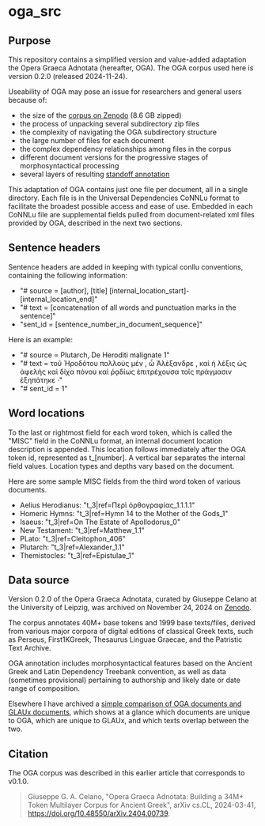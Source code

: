 # oga_src

## Purpose

This repository contains a simplified version and value-added adaptation the Opera Graeca Adnotata (hereafter, OGA). The OGA corpus used here is version 0.2.0 (released 2024-11-24).

Useability of OGA may pose an issue for  researchers and general users because of:
 - the size of the [corpus on Zenodo](https://doi.org/10.5281/zenodo.14206061) (8.6 GB zipped)
 - the process of unpacking several subdirectory zip files
 - the complexity of navigating the OGA subdirectory structure
 - the large number of files for each document
 - the complex dependency relationships among files in the corpus
 - different document versions for the progressive stages of morphosyntactical processing
 - several layers of resulting [standoff annotation](https://varro.informatik.uni-leipzig.de/oga/en/standoff_annotation.html)

This adaptation of OGA contains just one file per document, all in a single directory. Each file is in the Universal Dependencies CoNNLu format to facilitate the broadest possible access and ease of use. Embedded in each CoNNLu file are supplemental fields pulled from document-related xml files provided by OGA, described in the next two sections.

## Sentence headers

Sentence headers are added in keeping with typical conllu conventions, containing the following information:
 - "# source = [author], [title] [internal_location_start]-[internal_location_end]"
 - "# text = [concatenation of all words and punctuation marks in the sentence]"
 - "sent_id = [sentence_number_in_document_sequence]"

Here is an example:

 - "# source = Plutarch, De Heroditi malignate 1"
 - "# text = τοῦ Ἡροδότου πολλοὺς μέν , ὦ Ἀλέξανδρε , καὶ ἡ λέξις ὡς ἀφελὴς καὶ δίχα πόνου καὶ ῥᾳδίως ἐπιτρέχουσα τοῖς πράγμασιν ἐξηπάτηκε ·"
 - "# sent_id = 1"

## Word locations

To the last or rightmost field for each word token, which is called the "MISC" field in the CoNNLu format, an internal document location description is appended. This location follows immediately after the OGA token id, represented as t_[number]. A vertical bar separates the internal field values. Location types and depths vary based on the document. 

Here are some sample MISC fields from the third word token of various documents.

 - Aelius Herodianus: "t_3|ref=Περὶ ὀρθογραφίας_1.1.1.1"
 - Homeric Hymns: "t_3|ref=Hymn 14 to the Mother of the Gods_1"
 - Isaeus: "t_3|ref=On The Estate of Apollodorus_0"
 - New Testament: "t_3|ref=Matthew_1.1"
 - PLato: "t_3|ref=Cleitophon_406"
 - Plutarch: "t_3|ref=Alexander_1.1"
 - Themistocles: "t_3|ref=Epistulae_1"

## Data source

Version 0.2.0 of the Opera Graeca Adnotata, curated by Giuseppe Celano at the University of Leipzig, was archived on November 24, 2024 on [Zenodo]( https://doi.org/10.5281/zenodo.14206061). 

The corpus annotates 40M+ base tokens and 1999 base texts/files, derived from various major corpora of digital editions of classical Greek texts, such as Perseus, First1KGreek, Thesaurus Linguae Graecae, and the Patristic Text Archive.

OGA annotation includes morphosyntactical features based on the Ancient Greek and Latin Dependency Treebank convention, as well as data (sometimes provisional) pertaining to authorship and likely date or date range of  composition.

Elsewhere I have archived a [simple comparison of OGA documents and GLAUx documents](https://doi.org/10.5281/zenodo.14254072), which shows at a glance which documents are unique to OGA, which are unique to GLAUx, and which texts overlap between the two.

## Citation

The OGA corpus was described in this earlier article that corresponds to v0.1.0.

> Giuseppe G. A. Celano, "Opera Graeca Adnotata: Building a 34M+ Token Multilayer Corpus for Ancient Greek", arXiv cs.CL, 2024-03-41, https://doi.org/10.48550/arXiv.2404.00739.

